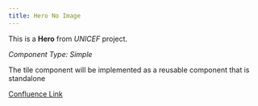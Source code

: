 ```yaml
---
title: Hero No Image
---
```


This is a **Hero** from *UNICEF* project.

*Component Type: Simple*

The tile component will be implemented as a reusable component that is standalone


[Confluence Link](https://confluence.mirum.agency:8443/display/UDTP4/Component+Matrix#ComponentMatrix-Hero)
